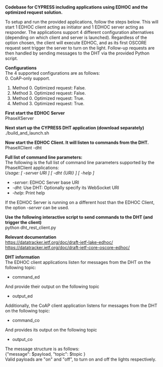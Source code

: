 **Codebase for CYPRESS including applications using EDHOC and the optimized request solution.**

To setup and run the provided applications, follow the steps below. This will start 1 EDHOC client acting as initiator and 1 EDHOC server acting as responder. The applications support 4 different configuration alternatives (depending on which client and server is launched). Regardless of the option chosen, the client will execute EDHOC, and as its first OSCORE request sent trigger the server to turn on the light. Follow-up requests are then handled by sending messages to the DHT via the provided Python script.

**Configurations**  
The 4 supported configurations are as follows:  
0. CoAP-only support.
1. Method 0. Optimized request: False.
2. Method 3. Optimized request: False.
3. Method 0. Optimized request: True.
4. Method 3. Optimized request: True.

**First start the EDHOC Server**  
PhaseXServer  

**Next start up the CYPRESS DHT application (download separately)**  
./build_and_launch.sh 

**Now start the EDHOC Client. It will listen to commands from the DHT.**  
PhaseXClient -dht  

**Full list of command line parameters:**  
The following is the full list of command line parameters supported by the PhaseXClient applications:  
*Usage: [ -server URI ] [ -dht {URI} ] [ -help ]*
- *-server*: EDHOC Server base URI
- *-dht*: Use DHT: Optionally specify its WebSocket URI
- *-help*: Print help

If the EDHOC Server is running on a different host than the EDHOC Client, the option *-server* can be used.

**Use the following interactive script to send commands to the DHT (and trigger the client)**  
python dht_rest_client.py

**Relevant documentation**  
https://datatracker.ietf.org/doc/draft-ietf-lake-edhoc/  
https://datatracker.ietf.org/doc/draft-ietf-core-oscore-edhoc/  

**DHT information**  
The EDHOC client applications listen for messages from the DHT on the following topic:  
* command_ed

And provide their output on the following topic  
* output_ed

Additionally, the CoAP client application listens for messages from the DHT on the following topic:  
* command_co

And provides its output on the following topic  
* output_co


The message structure is as follows:  
{"message": $payload, "topic": $topic }  
Valid payloads are "on" and "off", to turn on and off the lights respectively.  

